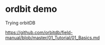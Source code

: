 # ordbit demo

Trying orbitDB

https://github.com/orbitdb/field-manual/blob/master/01_Tutorial/01_Basics.md



